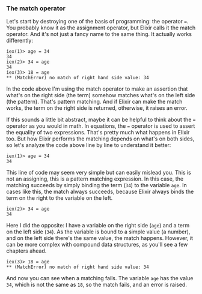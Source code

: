 ### The match operator

Let's start by destroying one of the basis of programming: the operator `=`. You probably know it as the assignment operator, but Elixir calls it the match operator. And it's not just a fancy name to the same thing. It actually works differently:

```irb
iex(1)> age = 34
34
iex(2)> 34 = age
34
iex(3)> 18 = age
** (MatchError) no match of right hand side value: 34
```

In the code above I'm using the match operator to make an assertion that what's on the right side (the term) somehow matches what's on the left side (the pattern). That's pattern matching. And if Elixir can make the match works, the term on the right side is returned, otherwise, it raises an error.

If this sounds a little bit abstract, maybe it can be helpful to think about the `=` operator as you would in math. In equations, the `=` operator is used to assert the equality of two expressions. That's pretty much what happens in Elixir too. But how Elixir performs the matching depends on what's on both sides, so let's analyze the code above line by line to understand it better:

```irb
iex(1)> age = 34
34
```

This line of code may seem very simple but can easily mislead you. This is not an assigning, this is a pattern matching expression. In this case, the matching succeeds by simply binding the term (`34`) to the variable `age`. In cases like this, the match always succeeds, because Elixir always binds the term on the right to the variable on the left.

```irb
iex(2)> 34 = age
34
```

Here I did the opposite: I have a variable on the right side (`age`) and a term on the left side (`34`). As the variable is bound to a simple value (a number), and on the left side there's the same value, the match happens. However, it can be more complex with compound data structures, as you'll see a few chapters ahead.

```irb
iex(3)> 18 = age
** (MatchError) no match of right hand side value: 34
```

And now you can see when a matching fails. The variable `age` has the value `34`, which is not the same as `18`, so the match fails, and an error is raised.
